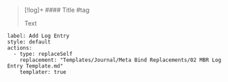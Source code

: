 > [!log]+ #### Title
> #tag
>
> Text

```meta-bind-button
label: Add Log Entry
style: default
actions:
  - type: replaceSelf 
    replacement: "Templates/Journal/Meta Bind Replacements/02 MBR Log Entry Template.md"
    templater: true
```